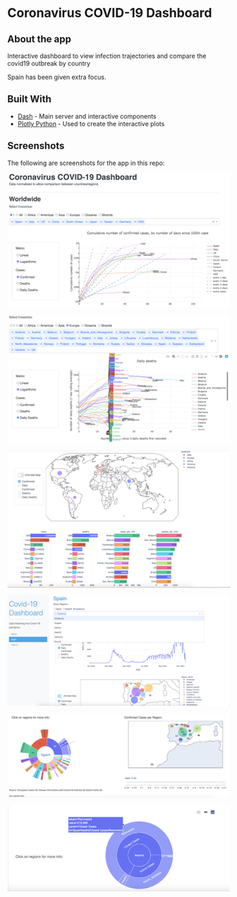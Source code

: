 # Coronavirus COVID-19 Dashboard

## About the app

Interactive dashboard to view infection trajectories and compare the covid19 outbreak by country

Spain has been given extra focus.

## Built With

- [Dash](https://dash.plot.ly/) - Main server and interactive components
- [Plotly Python](https://plot.ly/python/) - Used to create the interactive plots

## Screenshots

The following are screenshots for the app in this repo:

![animated1](screenshots/worldwide.png)

![screenshot](screenshots/dailydeaths.png)

![screenshot](screenshots/worldmap.png)

![screenshot](screenshots/spain.png)

![screenshot](screenshots/sunburstandmap.png)

![screenshot](screenshots/madrid.png)
